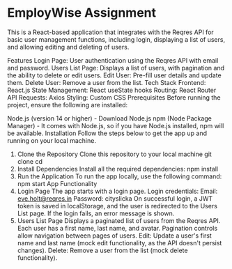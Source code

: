 # EmployWise Assignment
This is a React-based application that integrates with the Reqres API for basic user management functions, including login, displaying a list of users, and allowing editing and deleting of users.

Features
Login Page: User authentication using the Reqres API with email and password.
Users List Page: Displays a list of users, with pagination and the ability to delete or edit users.
Edit User: Pre-fill user details and update them.
Delete User: Remove a user from the list.
Tech Stack
Frontend: React.js
State Management: React useState hooks
Routing: React Router
API Requests: Axios
Styling: Custom CSS
Prerequisites
Before running the project, ensure the following are installed:

Node.js (version 14 or higher) - Download Node.js
npm (Node Package Manager) - It comes with Node.js, so if you have Node.js installed, npm will be available.
Installation
Follow the steps below to get the app up and running on your local machine.

1. Clone the Repository
Clone this repository to your local machine
git clone <repository-url>
cd <repository-folder>
2. Install Dependencies
Install all the required dependencies:
npm install
3. Run the Application
To run the app locally, use the following command:
npm start
App Functionality
1. Login Page
The app starts with a login page.
Login credentials:
Email: eve.holt@reqres.in
Password: cityslicka
On successful login, a JWT token is saved in localStorage, and the user is redirected to the Users List page.
If the login fails, an error message is shown.
2. Users List Page
Displays a paginated list of users from the Reqres API.
Each user has a first name, last name, and avatar.
Pagination controls allow navigation between pages of users.
Edit: Update a user's first name and last name (mock edit functionality, as the API doesn't persist changes).
Delete: Remove a user from the list (mock delete functionality).
